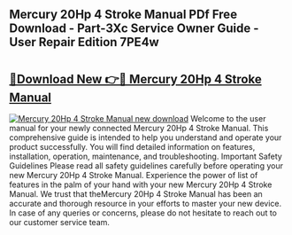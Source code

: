 ## Mercury 20Hp 4 Stroke Manual PDf Free Download - Part-3Xc Service Owner Guide - User Repair Edition 7PE4w

# <h2><a href="http://bc63574.oget.top/?id=Mercury+20Hp+4+Stroke+Manual">🔗Download New 👉🔴 Mercury 20Hp 4 Stroke Manual</a></h2>

[![Mercury 20Hp 4 Stroke Manual new download](https://i.imgur.com/5g1atiW.png)](http://bc63574.oget.top/?id=Mercury+20Hp+4+Stroke+Manual)
Welcome to the user manual for your newly connected Mercury 20Hp 4 Stroke Manual. This comprehensive guide is intended to help you understand and operate your product successfully. You will find detailed information on features, installation, operation, maintenance, and troubleshooting. Important Safety Guidelines Please read all safety guidelines carefully before operating your new Mercury 20Hp 4 Stroke Manual. Experience the power of list of features in the palm of your hand with your new Mercury 20Hp 4 Stroke Manual. We trust that theMercury 20Hp 4 Stroke Manual has been an accurate and thorough resource in your efforts to master your new device. In case of any queries or concerns, please do not hesitate to reach out to our customer service team.
